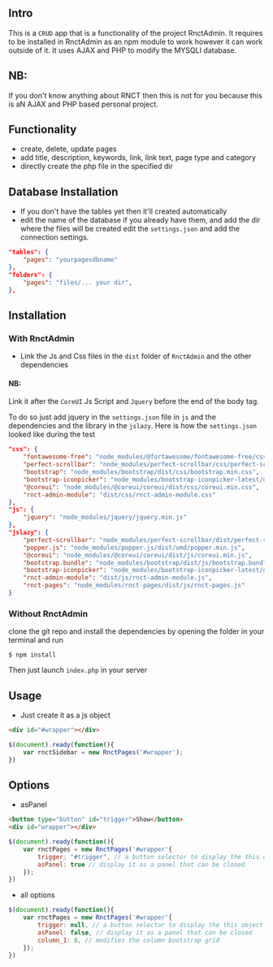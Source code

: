 ## Intro
This is a `CRUD` app that is a functionality of the project RnctAdmin. It requires to be installed in RnctAdmin as an npm module to work however it can work outside of it. It uses AJAX and PHP to modify the MYSQLI database.

## NB:

If you don't know anything about RNCT then this is not for you because this is aN AJAX and PHP based personal project.

## Functionality
- create, delete, update pages
- add title, description, keywords, link, link text, page type and category
- directly create the php file in the specified dir

## Database Installation
- If you don't have the tables yet then it'll created automatically
- edit the name of the database if you already have them, and add the dir where the files will be created edit the `settings.json` and add the connection settings.

```json
"tables": {
    "pages": "yourpagesdbname"
},
"folders": {
    "pages": "files/... your dir",
},
```

## Installation
### With RnctAdmin
- Link the Js and Css files in the `dist` folder of `RnctAdmin` and the other dependencies

#### NB:
Link it after the `CoreUI` Js Script and `Jquery` before the end of the body tag.

To do so just add jquery in the `settings.json` file in `js` and the dependencies and the library in the `jslazy`.
Here is how the `settings.json` looked like during the test

``` json
"css": {
    "fontawesome-free": "node_modules/@fortawesome/fontawesome-free/css/all.css",
    "perfect-scrollbar": "node_modules/perfect-scrollbar/css/perfect-scrollbar.css",
    "bootstrap": "node_modules/bootstrap/dist/css/bootstrap.min.css",
    "bootstrap-iconpicker": "node_modules/bootstrap-iconpicker-latest/dist/css/bootstrap-iconpicker.css",
    "@coreui": "node_modules/@coreui/coreui/dist/css/coreui.min.css",
    "rnct-admin-module": "dist/css/rnct-admin-module.css"
},
"js": {
    "jquery": "node_modules/jquery/jquery.min.js"
},
"jslazy": {
    "perfect-scrollbar": "node_modules/perfect-scrollbar/dist/perfect-scrollbar.min.js",
    "popper.js": "node_modules/popper.js/dist/umd/popper.min.js",
    "@coreui": "node_modules/@coreui/coreui/dist/js/coreui.min.js",
    "bootstrap.bundle": "node_modules/bootstrap/dist/js/bootstrap.bundle.min.js",
    "bootstrap-iconpicker": "node_modules/bootstrap-iconpicker-latest/dist/js/bootstrap-iconpicker.bundle.min.js",
    "rnct-admin-module": "dist/js/rnct-admin-module.js",
    "rnct-pages": "node_modules/rnct-pages/dist/js/rnct-pages.js"
}
```

### Without RnctAdmin
clone the git repo and install the dependencies by opening the folder in your terminal and run
```npm
$ npm install
```

Then just launch `index.php` in your server

## Usage

- Just create it as a js object

```html
<div id="#wrapper"></div>
```

```js
$(document).ready(function(){
    var rnctSidebar = new RnctPages('#wrapper');
})
```

## Options

- asPanel


```html
<button type="button" id="trigger">Show</button>
<div id="wrapper"></div>
```

```js
$(document).ready(function(){
    var rnctPages = new RnctPages('#wrapper'{
        trigger: "#trigger", // a button selector to display the this object if asPanel is set to true
        asPanel: true // display it as a panel that can be closed
    });
})
```

- all options

```js
$(document).ready(function(){
    var rnctPages = new RnctPages('#wrapper'{
        trigger: null, // a button selector to display the this object if asPanel is set to true
        asPanel: false, // display it as a panel that can be closed
        column_1: 8, // modifies the column bootstrap grid
    });
})
```
